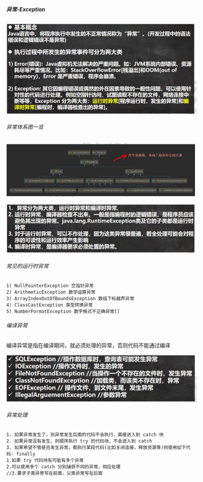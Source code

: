 ##### 异常-Exception

![image-20240827114406636](./images/image-20240827114406636.png)

###### 异常体系图一览

![image-20240827114432796](./images/image-20240827114432796.png)

![image-20240827114448251](./images/image-20240827114448251.png)

###### 常见的运行时异常

```
1) NullPointerException 空指针异常
2) ArithmeticException 数学运算异常
3) ArrayIndexOutOfBoundsException 数组下标越界异常
4) ClassCastException 类型转换异常
5) NumberFormatException 数字格式不正确异常[]
```

###### 编译异常

编译异常是指在编译期间，就必须处理的异常，否则代码不能通过编译

![image-20240827114912498](./images/image-20240827114912498.png)

###### 异常处理

```
1. 如果异常发生了，则异常发生后面的代码不会执行，直接进入到 catch 块
2. 如果异常没有发生，则顺序执行 try 的代码块，不会进入到 catch
3. 如果希望不管是否发生异常，都执行某段代码(比如关闭连接，释放资源等)则使用如下代码- finally
1.如果 try 代码块有可能有多个异常
2.可以使用多个 catch 分别捕获不同的异常，相应处理
//3.要求子类异常写在前面，父类异常写在后面
```
